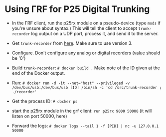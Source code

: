 
Using ΓRF for P25 Digital Trunking
======================================

* In the ΓRF client, run the p25rx module on a pseudo-device (type `mods`
if you're unsure about syntax.)  This will tell the client to accept
`trunk-recorder` log output on a UDP port, process it, and send it to the
server.

* Get `trunk-recorder` from [here](https://github.com/robotastic/trunk-recorder).
Make sure to use version 3.

* Configure.  Don't configure any analog or digital recorders (value should be '0')

* Build `trunk-recorder`: `# docker build .`  Make note of the ID given at the
end of the Docker output.

* Run:
`# docker run -d -it --net="host" --privileged -v /dev/bus/usb:/dev/bus/usb [ID] /bin/sh -c 'cd /src/trunk-recorder ; ./recorder'`

* Get the process ID: `# docker ps`

* start the p25rx module in the grf client: `run p25rx 9000 50000`  (it will listen on port 50000, here)

* Forward the logs: `# docker logs --tail 1 -f [PID] | nc -u 127.0.0.1 50000`
